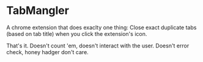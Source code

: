 # TabMangler

A chrome extension that does exaclty one thing: Close exact duplicate tabs (based on tab title) when you click the extension's icon.

That's it. Doesn't count 'em, doesn't interact with the user. Doesn't error check, honey hadger don't care.
